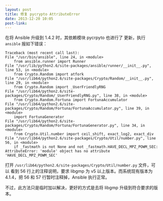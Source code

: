 ```yaml
---
layout: post
title: 修复 pycrypto AttributeError
date: 2013-12-20 10:05
post-link:
---
```


在将 Ansible 升级到 1.4.2 时，其依赖模块 pycrpyto 也进行了
更新，执行 `ansible` 报如下错误：

    Traceback (most recent call last):
    File "/usr/bin/ansible", line 24, in <module>
        from ansible.runner import Runner
    File "/usr/lib/python2.6/site-packages/ansible/runner/__init__.py", line 53, in <module>
        from Crypto.Random import atfork
    File "/usr/lib64/python2.6/site-packages/Crypto/Random/__init__.py", line 29, in <module>
        from Crypto.Random import _UserFriendlyRNG
    File "/usr/lib64/python2.6/site-packages/Crypto/Random/_UserFriendlyRNG.py", line 38, in <module>
        from Crypto.Random.Fortuna import FortunaAccumulator
    File "/usr/lib64/python2.6/site-packages/Crypto/Random/Fortuna/FortunaAccumulator.py", line 39, in <module>
        import FortunaGenerator
    File "/usr/lib64/python2.6/site-packages/Crypto/Random/Fortuna/FortunaGenerator.py", line 34, in <module>
        from Crypto.Util.number import ceil_shift, exact_log2, exact_div
    File "/usr/lib64/python2.6/site-packages/Crypto/Util/number.py", line 56, in <module>
        if _fastmath is not None and not _fastmath.HAVE_DECL_MPZ_POWM_SEC:
    AttributeError: 'module' object has no attribute 'HAVE_DECL_MPZ_POWM_SEC'

打开 `/usr/lib64/python2.6/site-packages/Crypto/Util/number.py` 文件，可以
看到 56 行上的注释说明，要求 libgmp 为 v5 以上版本。而系统现有版本为
4.1.4，把 56 和 57 行暂时注释掉，Ansible 执行正常。

不过，此方法只是临时加以解决，更好的方式是去将 libgmp
升级到符合要求的版本。
